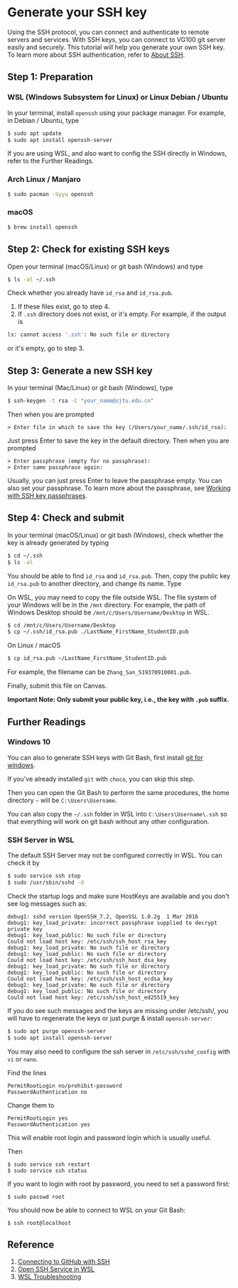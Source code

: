 # Generate your SSH key

Using the SSH protocol, you can connect and authenticate to remote servers and services. With SSH keys, you can connect to VG100 git server easily and securely. This tutorial will help you generate your own SSH key. To learn more about SSH authentication, refer to [About SSH](https://help.github.com/en/github/authenticating-to-github/about-ssh).

## Step 1: Preparation

### WSL (Windows Subsystem for Linux) or Linux Debian / Ubuntu

In your terminal, install `openssh` using your package manager. For example, in Debian / Ubuntu, type

```bash
$ sudo apt update
$ sudo apt install openssh-server
```

If you are using WSL, and also want to config the SSH directly in Windows, refer to the Further Readings.

### Arch Linux / Manjaro

```bash
$ sudo pacman -Syyu openssh
```

### macOS

```bash
$ brew install openssh
```



## Step 2: Check for existing SSH keys

Open your terminal (macOS/Linux) or git bash (Windows) and type

```bash
$ ls -al ~/.ssh
```

Check whether you already have `id_rsa` and `id_rsa.pub`.

1. If these files exist, go to step 4.
2. If `.ssh` directory does not exist, or it's empty. For example, if the output is

```bash
ls: cannot access '.ssh': No such file or directory
```
or it's empty, go to step 3.

## Step 3: Generate a new SSH key

In your terminal (Mac/Linux) or git bash (Windows), type

```bash
$ ssh-keygen -t rsa -C "your_name@sjtu.edu.cn"
```

Then when you are prompted

```
> Enter file in which to save the key (/Users/your_name/.ssh/id_rsa):
```

Just press Enter to save the key in the default directory. Then when you are prompted

```
> Enter passphrase (empty for no passphrase):
> Enter same passphrase again:
```

Usually, you can just press Enter to leave the passphrase empty. You can also set your passphrase. To learn more about the passphrase, see [Working with SSH key passphrases](https://help.github.com/en/github/authenticating-to-github/working-with-ssh-key-passphrases).


## Step 4: Check and submit

In your terminal (macOS/Linux) or git bash (Windows), check whether the key is already generated by typing

```bash
$ cd ~/.ssh
$ ls -al
```

You should be able to find `id_rsa` and `id_rsa.pub`. Then, copy the public key `id_rsa.pub` to another directory, and change its name. Type

On WSL, you may need to copy the file outside WSL. The file system of your Windows will be in the `/mnt` directory. For example, the path of Windows Desktop should be `/mnt/c/Users/Username/Desktop` in WSL.

```bash
$ cd /mnt/c/Users/Username/Desktop
$ cp ~/.ssh/id_rsa.pub ./LastName_FirstName_StudentID.pub
```

On Linux / macOS

```bash
$ cp id_rsa.pub ~/LastName_FirstName_StudentID.pub
```

For example, the filename can be `Zhang_San_519370910001.pub`.

Finally, submit this file on Canvas.

**Important Note: Only submit your public key, i.e., the key with `.pub` suffix.**

## Further Readings

### Windows 10

You can also to generate SSH keys with Git Bash, first install [git for windows](https://gitforwindows.org/).

If you've already installed `git` with `choco`, you can skip this step.

Then you can open the Git Bash to perform the same procedures, the home directory `~` will be `C:\Users\Username`.

You can also copy the `~/.ssh` folder in WSL into `C:\Users\Username\.ssh` so that everything will work on git bash without any other configuration.


### SSH Server in WSL

The default SSH Server may not be configured correctly in WSL. You can check it by

```bash
$ sudo service ssh stop
$ sudo /usr/sbin/sshd -d
```

Check the startup logs and make sure HostKeys are available and you don't see log messages such as:

```
debug1: sshd version OpenSSH_7.2, OpenSSL 1.0.2g  1 Mar 2016
debug1: key_load_private: incorrect passphrase supplied to decrypt private key
debug1: key_load_public: No such file or directory
Could not load host key: /etc/ssh/ssh_host_rsa_key
debug1: key_load_private: No such file or directory
debug1: key_load_public: No such file or directory
Could not load host key: /etc/ssh/ssh_host_dsa_key
debug1: key_load_private: No such file or directory
debug1: key_load_public: No such file or directory
Could not load host key: /etc/ssh/ssh_host_ecdsa_key
debug1: key_load_private: No such file or directory
debug1: key_load_public: No such file or directory
Could not load host key: /etc/ssh/ssh_host_ed25519_key
```

If you do see such messages and the keys are missing under /etc/ssh/, you will have to regenerate the keys or just purge & install `openssh-server`:

```bash
$ sudo apt purge openssh-server
$ sudo apt install openssh-server
```

You may also need to configure the ssh server in `/etc/ssh/sshd_config` with `vi` or `nano`.

Find the lines
```
PermitRootLogin no/prohibit-password
PasswordAuthentication no
```

Change them to
```
PermitRootLogin yes
PasswordAuthentication yes
```

This will enable root login and password login which is usually useful.

Then
```
$ sudo service ssh restart
$ sudo service ssh status
```

If you want to login with root by password, you need to set a password first:
```
$ sudo passwd root
```

You should now be able to connect to WSL on your Git Bash:
```
$ ssh root@localhost
```

## Reference

1. [Connecting to GitHub with SSH](https://help.github.com/en/github/authenticating-to-github/connecting-to-github-with-ssh)
2. [Open SSH Service in WSL](https://blog.csdn.net/zhouzme/article/details/81087837)
3. [WSL Troubleshooting](https://docs.microsoft.com/en-us/windows/wsl/troubleshooting)
